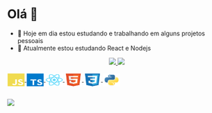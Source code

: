 # Olá 👋


- 🔭 Hoje em dia estou estudando e trabalhando em alguns projetos pessoais
- 🌱 Atualmente estou estudando React e Nodejs

<div align="center">
  <a href="https://github.com/matwbug">
  <img height="180em" src="https://github-readme-stats.vercel.app/api?username=matwbug&show_icons=true&theme=dark&include_all_commits=true&count_private=true"/>
  <img height="180em" src="https://github-readme-stats.vercel.app/api/top-langs/?username=matwbug&layout=compact&langs_count=7&theme=dark"/>
</div>
  
  
<div style="display: inline_block"><br>
  <img align="center" alt="matw-Js" height="30" width="40" src="https://raw.githubusercontent.com/devicons/devicon/master/icons/javascript/javascript-plain.svg">
  <img align="center" alt="matw-Ts" height="30" width="40" src="https://raw.githubusercontent.com/devicons/devicon/master/icons/typescript/typescript-plain.svg">
  <img align="center" alt="matw-React" height="30" width="40" src="https://raw.githubusercontent.com/devicons/devicon/master/icons/react/react-original.svg">
  <img align="center" alt="matw-HTML" height="30" width="40" src="https://raw.githubusercontent.com/devicons/devicon/master/icons/html5/html5-original.svg">
  <img align="center" alt="matw-CSS" height="30" width="40" src="https://raw.githubusercontent.com/devicons/devicon/master/icons/css3/css3-original.svg">
  <img align="center" alt="matw-Python" height="30" width="40" src="https://raw.githubusercontent.com/devicons/devicon/master/icons/python/python-original.svg">
</div>
  
  ##
 
<div> 
  <a href = "discord.gg/deadbear"><img src="https://www.svgrepo.com/show/353655/discord-icon.svg" target="_blank"></a>
 
</div>
